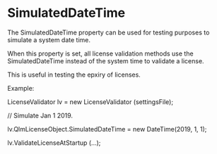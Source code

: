 # SimulatedDateTime

The SimulatedDateTime property can be used for testing purposes to simulate a system date time.

When this property is set, all license validation methods use the SimulatedDateTime instead of the system time to validate a license.

This is useful in testing the epxiry of licenses.

Example:

LicenseValidator lv = new LicenseValidator (settingsFile);

// Simulate Jan 1 2019.

lv.QlmLicenseObject.SimulatedDateTime = new DateTime(2019, 1, 1);

lv.ValidateLicenseAtStartup (...);
